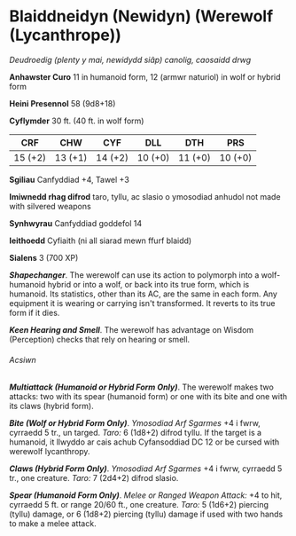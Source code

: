 # Blaiddneidyn (Newidyn) (Werewolf (Lycanthrope))

*Deudroedig (plenty y mai, newidydd siâp) canolig, caosaidd drwg*

**Anhawster Curo** 11 in humanoid form, 12 (armwr naturiol) in wolf or hybrid form

**Heini Presennol** 58 (9d8+18)

**Cyflymder** 30 ft. (40 ft. in wolf form)

| CRF     | CHW     | CYF     | DLL     | DTH     | PRS     |
|---------|---------|---------|---------|---------|---------|
| 15 (+2) | 13 (+1) | 14 (+2) | 10 (+0) | 11 (+0) | 10 (+0) |

**Sgiliau** Canfyddiad +4, Tawel +3

**Imiwnedd rhag difrod** taro, tyllu, ac slasio o ymosodiad anhudol not made with silvered weapons

**Synhwyrau** Canfyddiad goddefol 14

**Ieithoedd** Cyfiaith (ni all siarad mewn ffurf blaidd)

**Sialens** 3 (700 XP)

***Shapechanger***. The werewolf can use its action to polymorph into a wolf-humanoid hybrid or into a wolf, or back into its true form, which is humanoid. Its statistics, other than its AC, are the same in each form. Any equipment it is wearing or carrying isn't transformed. It reverts to its true form if it dies.

***Keen Hearing and Smell***. The werewolf has advantage on Wisdom (Perception) checks that rely on hearing or smell.

###### Acsiwn

***Multiattack (Humanoid or Hybrid Form Only)***. The werewolf makes two attacks: two with its spear (humanoid form) or one with its bite and one with its claws (hybrid form).

***Bite (Wolf or Hybrid Form Only)***. *Ymosodiad Arf Sgarmes* +4 i fwrw, cyrraedd 5 tr., un targed. *Taro:* 6 (1d8+2) difrod tyllu. If the target is a humanoid, it llwyddo ar cais achub Cyfansoddiad DC 12 or be cursed with werewolf lycanthropy.

***Claws (Hybrid Form Only)***. *Ymosodiad Arf Sgarmes* +4 i fwrw, cyrraedd 5 tr., one creature. *Taro:* 7 (2d4+2) difrod slasio.

***Spear (Humanoid Form Only)***. *Melee or Ranged Weapon Attack:* +4 to hit, cyrraedd 5 ft. or range 20/60 ft., one creature. *Taro:* 5 (1d6+2) piercing (tyllu) damage, or 6 (1d8+2) piercing (tyllu) damage if used with two hands to make a melee attack.